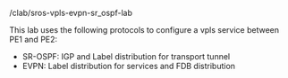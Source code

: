 /clab/sros-vpls-evpn-sr_ospf-lab

This lab uses the following protocols to configure a vpls service between PE1 and PE2:
- SR-OSPF: IGP and Label distribution for transport tunnel
- EVPN: Label distribution for services and FDB distribution
